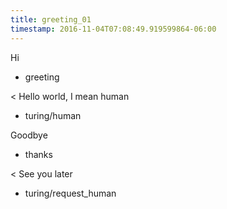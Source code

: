 ```yaml
---
title: greeting_01
timestamp: 2016-11-04T07:08:49.919599864-06:00
---
```


Hi
* greeting

< Hello world, I mean human
* turing/human

Goodbye
* thanks

< See you later
* turing/request_human
